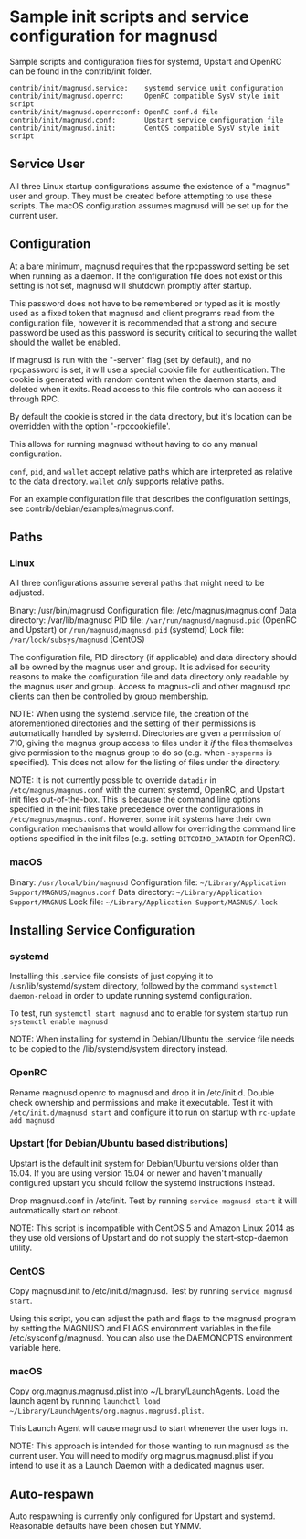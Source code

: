 Sample init scripts and service configuration for magnusd
==========================================================

Sample scripts and configuration files for systemd, Upstart and OpenRC
can be found in the contrib/init folder.

    contrib/init/magnusd.service:    systemd service unit configuration
    contrib/init/magnusd.openrc:     OpenRC compatible SysV style init script
    contrib/init/magnusd.openrcconf: OpenRC conf.d file
    contrib/init/magnusd.conf:       Upstart service configuration file
    contrib/init/magnusd.init:       CentOS compatible SysV style init script

Service User
---------------------------------

All three Linux startup configurations assume the existence of a "magnus" user
and group.  They must be created before attempting to use these scripts.
The macOS configuration assumes magnusd will be set up for the current user.

Configuration
---------------------------------

At a bare minimum, magnusd requires that the rpcpassword setting be set
when running as a daemon.  If the configuration file does not exist or this
setting is not set, magnusd will shutdown promptly after startup.

This password does not have to be remembered or typed as it is mostly used
as a fixed token that magnusd and client programs read from the configuration
file, however it is recommended that a strong and secure password be used
as this password is security critical to securing the wallet should the
wallet be enabled.

If magnusd is run with the "-server" flag (set by default), and no rpcpassword is set,
it will use a special cookie file for authentication. The cookie is generated with random
content when the daemon starts, and deleted when it exits. Read access to this file
controls who can access it through RPC.

By default the cookie is stored in the data directory, but it's location can be overridden
with the option '-rpccookiefile'.

This allows for running magnusd without having to do any manual configuration.

`conf`, `pid`, and `wallet` accept relative paths which are interpreted as
relative to the data directory. `wallet` *only* supports relative paths.

For an example configuration file that describes the configuration settings,
see contrib/debian/examples/magnus.conf.

Paths
---------------------------------

### Linux

All three configurations assume several paths that might need to be adjusted.

Binary:              /usr/bin/magnusd
Configuration file:  /etc/magnus/magnus.conf
Data directory:      /var/lib/magnusd
PID file:            `/var/run/magnusd/magnusd.pid` (OpenRC and Upstart) or `/run/magnusd/magnusd.pid` (systemd)
Lock file:           `/var/lock/subsys/magnusd` (CentOS)

The configuration file, PID directory (if applicable) and data directory
should all be owned by the magnus user and group.  It is advised for security
reasons to make the configuration file and data directory only readable by the
magnus user and group.  Access to magnus-cli and other magnusd rpc clients
can then be controlled by group membership.

NOTE: When using the systemd .service file, the creation of the aforementioned
directories and the setting of their permissions is automatically handled by
systemd. Directories are given a permission of 710, giving the magnus group
access to files under it _if_ the files themselves give permission to the
magnus group to do so (e.g. when `-sysperms` is specified). This does not allow
for the listing of files under the directory.

NOTE: It is not currently possible to override `datadir` in
`/etc/magnus/magnus.conf` with the current systemd, OpenRC, and Upstart init
files out-of-the-box. This is because the command line options specified in the
init files take precedence over the configurations in
`/etc/magnus/magnus.conf`. However, some init systems have their own
configuration mechanisms that would allow for overriding the command line
options specified in the init files (e.g. setting `BITCOIND_DATADIR` for
OpenRC).

### macOS

Binary:              `/usr/local/bin/magnusd`
Configuration file:  `~/Library/Application Support/MAGNUS/magnus.conf`
Data directory:      `~/Library/Application Support/MAGNUS`
Lock file:           `~/Library/Application Support/MAGNUS/.lock`

Installing Service Configuration
-----------------------------------

### systemd

Installing this .service file consists of just copying it to
/usr/lib/systemd/system directory, followed by the command
`systemctl daemon-reload` in order to update running systemd configuration.

To test, run `systemctl start magnusd` and to enable for system startup run
`systemctl enable magnusd`

NOTE: When installing for systemd in Debian/Ubuntu the .service file needs to be copied to the /lib/systemd/system directory instead.

### OpenRC

Rename magnusd.openrc to magnusd and drop it in /etc/init.d.  Double
check ownership and permissions and make it executable.  Test it with
`/etc/init.d/magnusd start` and configure it to run on startup with
`rc-update add magnusd`

### Upstart (for Debian/Ubuntu based distributions)

Upstart is the default init system for Debian/Ubuntu versions older than 15.04. If you are using version 15.04 or newer and haven't manually configured upstart you should follow the systemd instructions instead.

Drop magnusd.conf in /etc/init.  Test by running `service magnusd start`
it will automatically start on reboot.

NOTE: This script is incompatible with CentOS 5 and Amazon Linux 2014 as they
use old versions of Upstart and do not supply the start-stop-daemon utility.

### CentOS

Copy magnusd.init to /etc/init.d/magnusd. Test by running `service magnusd start`.

Using this script, you can adjust the path and flags to the magnusd program by
setting the MAGNUSD and FLAGS environment variables in the file
/etc/sysconfig/magnusd. You can also use the DAEMONOPTS environment variable here.

### macOS

Copy org.magnus.magnusd.plist into ~/Library/LaunchAgents. Load the launch agent by
running `launchctl load ~/Library/LaunchAgents/org.magnus.magnusd.plist`.

This Launch Agent will cause magnusd to start whenever the user logs in.

NOTE: This approach is intended for those wanting to run magnusd as the current user.
You will need to modify org.magnus.magnusd.plist if you intend to use it as a
Launch Daemon with a dedicated magnus user.

Auto-respawn
-----------------------------------

Auto respawning is currently only configured for Upstart and systemd.
Reasonable defaults have been chosen but YMMV.
